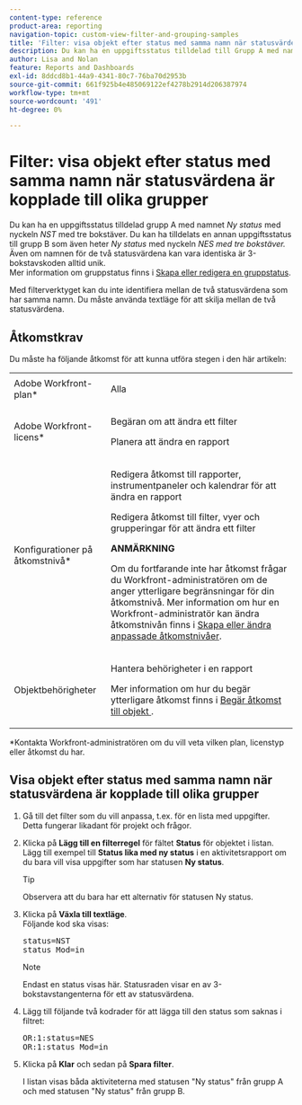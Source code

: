 ```yaml
---
content-type: reference
product-area: reporting
navigation-topic: custom-view-filter-and-grouping-samples
title: 'Filter: visa objekt efter status med samma namn när statusvärdena är kopplade till olika grupper'
description: Du kan ha en uppgiftsstatus tilldelad till Grupp A med namnet Ny status med nyckeln NST med tre bokstäver. Du kan ha en annan uppgiftsstatus tilldelad Grupp B med namnet Ny status med nyckeln NES med tre bokstäver. Även om namnen för de två statusarna kan vara identiska är koden med tre bokstäver alltid unik. Mer information om gruppstatus finns i Skapa eller redigera en gruppstatus.
author: Lisa and Nolan
feature: Reports and Dashboards
exl-id: 8ddcd8b1-44a9-4341-80c7-76ba70d2953b
source-git-commit: 661f925b4e485069122ef4278b2914d206387974
workflow-type: tm+mt
source-wordcount: '491'
ht-degree: 0%

---
```


# Filter: visa objekt efter status med samma namn när statusvärdena är kopplade till olika grupper

Du kan ha en uppgiftsstatus tilldelad grupp A med namnet *Ny status* med nyckeln *NST* med tre bokstäver. Du kan ha tilldelats en annan uppgiftsstatus till grupp B som även heter *Ny status* med nyckeln *NES med tre bokstäver.* Även om namnen för de två statusvärdena kan vara identiska är 3-bokstavskoden alltid unik.\
Mer information om gruppstatus finns i [Skapa eller redigera en gruppstatus](../../../administration-and-setup/manage-groups/manage-group-statuses/create-or-edit-a-group-status.md).

Med filterverktyget kan du inte identifiera mellan de två statusvärdena som har samma namn. Du måste använda textläge för att skilja mellan de två statusvärdena.

## Åtkomstkrav

Du måste ha följande åtkomst för att kunna utföra stegen i den här artikeln:

<table style="table-layout:auto"> 
 <col> 
 <col> 
 <tbody> 
  <tr> 
   <td role="rowheader">Adobe Workfront-plan*</td> 
   <td> <p>Alla</p> </td> 
  </tr> 
  <tr> 
   <td role="rowheader">Adobe Workfront-licens*</td> 
   <td> <p>Begäran om att ändra ett filter </p>
   <p>Planera att ändra en rapport</p> </td> 
  </tr> 
  <tr> 
   <td role="rowheader">Konfigurationer på åtkomstnivå*</td> 
   <td> <p>Redigera åtkomst till rapporter, instrumentpaneler och kalendrar för att ändra en rapport</p> <p>Redigera åtkomst till filter, vyer och grupperingar för att ändra ett filter</p> <p><b>ANMÄRKNING</b>

Om du fortfarande inte har åtkomst frågar du Workfront-administratören om de anger ytterligare begränsningar för din åtkomstnivå. Mer information om hur en Workfront-administratör kan ändra åtkomstnivån finns i <a href="../../../administration-and-setup/add-users/configure-and-grant-access/create-modify-access-levels.md" class="MCXref xref">Skapa eller ändra anpassade åtkomstnivåer</a>.</p> </td>
</tr> 
  <tr> 
   <td role="rowheader">Objektbehörigheter</td> 
   <td> <p>Hantera behörigheter i en rapport</p> <p>Mer information om hur du begär ytterligare åtkomst finns i <a href="../../../workfront-basics/grant-and-request-access-to-objects/request-access.md" class="MCXref xref">Begär åtkomst till objekt </a>.</p> </td> 
  </tr> 
 </tbody> 
</table>

&#42;Kontakta Workfront-administratören om du vill veta vilken plan, licenstyp eller åtkomst du har.

## Visa objekt efter status med samma namn när statusvärdena är kopplade till olika grupper

1. Gå till det filter som du vill anpassa, t.ex. för en lista med uppgifter.\
   Detta fungerar likadant för projekt och frågor.
1. Klicka på **Lägg till en filterregel** för fältet **Status** för objektet i listan.\
   Lägg till exempel till **Status lika med ny status** i en aktivitetsrapport om du bara vill visa uppgifter som har statusen **Ny status**.

   >[!TIP]
   >
   >Observera att du bara har ett alternativ för statusen Ny status.

1. Klicka på **Växla till textläge**.\
   Följande kod ska visas:
   <pre xml:space="preserve">status=NST<br>status_Mod=in </pre>

   >[!NOTE]
   >
   >Endast en status visas här. Statusraden visar en av 3-bokstavstangenterna för ett av statusvärdena.

1. Lägg till följande två kodrader för att lägga till den status som saknas i filtret:
   <pre>OR:1:status=NES<br>OR:1:status_Mod=in</pre>

1. Klicka på **Klar** och sedan på **Spara filter**.

   I listan visas båda aktiviteterna med statusen &quot;Ny status&quot; från grupp A och med statusen &quot;Ny status&quot; från grupp B.
